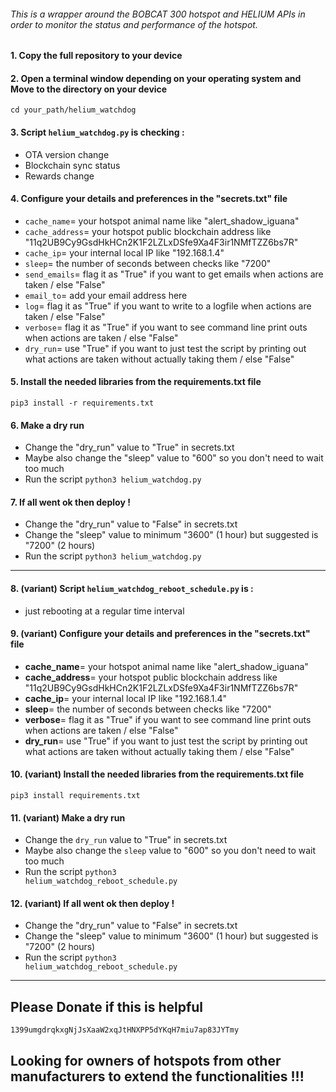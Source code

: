 ###### This is a wrapper around the BOBCAT 300 hotspot and HELIUM APIs in order to monitor the status and performance of the hotspot.

#### 1. Copy the full repository to your device

#### 2. Open a terminal window depending on your operating system and Move to the directory on your device
<code>cd your_path/helium_watchdog</code>

#### 3. Script <code>helium_watchdog.py</code> is checking :
- OTA version change
- Blockchain sync status
- Rewards change

#### 4. Configure your details and preferences in the "secrets.txt" file
- <code>cache_name</code>= your hotspot animal name like "alert_shadow_iguana"
- <code>cache_address</code>= your hotspot public blockchain address like "11q2UB9Cy9GsdHkHCn2K1F2LZLxDSfe9Xa4F3ir1NMfTZZ6bs7R"
- <code>cache_ip</code>= your internal local IP like "192.168.1.4"
- <code>sleep</code>= the number of seconds between checks like "7200"
- <code>send_emails</code>= flag it as "True" if you want to get emails when actions are taken / else "False"
- <code>email_to</code>= add your email address here 
- <code>log</code>= flag it as "True" if you want to write to a logfile when actions are taken / else "False"
- <code>verbose</code>= flag it as "True" if you want to see command line print outs when actions are taken / else "False"
- <code>dry_run</code>= use "True" if you want to just test the script by printing out what actions are taken without actually taking them / else "False"

#### 5. Install the needed libraries from the requirements.txt file
<code>pip3 install -r requirements.txt</code>

#### 6. Make a dry run
- Change the "dry_run" value to "True" in secrets.txt
- Maybe also change the "sleep" value to "600" so you don't need to wait too much
- Run the script 
<code>python3 helium_watchdog.py</code>

#### 7. If all went ok then deploy !
- Change the "dry_run" value to "False" in secrets.txt
- Change the "sleep" value to minimum "3600" (1 hour) but suggested is "7200" (2 hours)
- Run the script 
<code>python3 helium_watchdog.py</code>

---

#### 8. (variant) Script <code>helium_watchdog_reboot_schedule.py</code> is :
- just rebooting at a regular time interval

#### 9. (variant) Configure your details and preferences in the "secrets.txt" file
- <b>cache_name</b>= your hotspot animal name like "alert_shadow_iguana"
- <b>cache_address</b>= your hotspot public blockchain address like "11q2UB9Cy9GsdHkHCn2K1F2LZLxDSfe9Xa4F3ir1NMfTZZ6bs7R"
- <b>cache_ip</b>= your internal local IP like "192.168.1.4"
- <b>sleep</b>= the number of seconds between checks like "7200"
- <b>verbose</b>= flag it as "True" if you want to see command line print outs when actions are taken / else "False"
- <b>dry_run</b>= use "True" if you want to just test the script by printing out what actions are taken without actually taking them / else "False"

#### 10. (variant) Install the needed libraries from the requirements.txt file
<code>pip3 install requirements.txt</code>

#### 11. (variant) Make a dry run
- Change the <code>dry_run</code> value to "True" in secrets.txt
- Maybe also change the <code>sleep</code> value to "600" so you don't need to wait too much
- Run the script 
<code>python3 helium_watchdog_reboot_schedule.py</code>

#### 12. (variant)  If all went ok then deploy !
- Change the "dry_run" value to "False" in secrets.txt
- Change the "sleep" value to minimum "3600" (1 hour) but suggested is "7200" (2 hours)
- Run the script 
<code>python3 helium_watchdog_reboot_schedule.py</code>

---
## Please Donate if this is helpful
<code>1399umgdrqkxgNjJsXaaW2xqJtHNXPP5dYKqH7miu7ap83JYTmy</code>

## Looking for owners of hotspots from other manufacturers to extend the functionalities !!!
